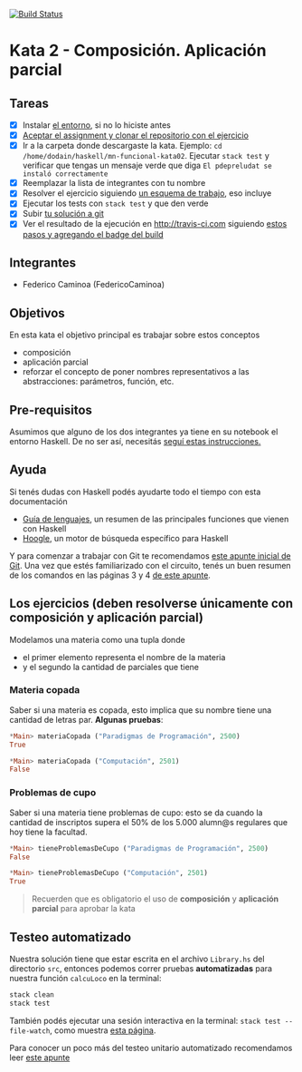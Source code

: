 [![Build Status](https://travis-ci.com/pdep-mn-utn/kata-funcional-02-mn-FedericoCaminoa.svg?token=MBMKqBcpzwHm1TL1k626&branch=master)](https://travis-ci.com/pdep-mn-utn/kata-funcional-02-mn-FedericoCaminoa)

# Kata 2 - Composición. Aplicación parcial

## Tareas

- [x] Instalar [el entorno](https://github.com/pdep-utn/enunciados-miercoles-noche/blob/master/pages/haskell/entorno.md), si no lo hiciste antes
- [x] [Aceptar el assignment y clonar el repositorio con el ejercicio](https://github.com/pdep-utn/enunciados-miercoles-noche/blob/master/pages/katas/katas-guia.md)
- [x] Ir a la carpeta donde descargaste la kata. Ejemplo: `cd /home/dodain/haskell/mn-funcional-kata02`. Ejecutar `stack test` y verificar que tengas un mensaje verde que diga `El pdepreludat se instaló correctamente`
- [x] Reemplazar la lista de integrantes con tu nombre
- [x] Resolver el ejercicio siguiendo [un esquema de trabajo](https://github.com/pdep-utn/enunciados-miercoles-noche/blob/master/pages/haskell/trabajo.md), eso incluye
- [x] Ejecutar los tests con `stack test` y que den verde
- [x] Subir [tu solución a git](https://github.com/pdep-utn/enunciados-miercoles-noche/blob/master/pages/git/resolverConflictos.md)
- [x] Ver el resultado de la ejecución en http://travis-ci.com siguiendo [estos pasos y agregando el badge del build](https://github.com/pdep-utn/enunciados-miercoles-noche/blob/master/pages/katas/kata-ci-travis.md)

## Integrantes

- Federico Caminoa (FedericoCaminoa)

## Objetivos

En esta kata el objetivo principal es trabajar sobre estos conceptos

- composición
- aplicación parcial
- reforzar el concepto de poner nombres representativos a las abstracciones: parámetros, función, etc.

## Pre-requisitos

Asumimos que alguno de los dos integrantes ya tiene en su notebook el entorno Haskell. De no ser así, necesitás [seguí estas instrucciones.](https://github.com/pdep-utn/enunciados-miercoles-noche/blob/master/pages/haskell/entorno.md)

## Ayuda

Si tenés dudas con Haskell podés ayudarte todo el tiempo con esta documentación

- [Guía de lenguajes](https://docs.google.com/document/d/1oJ-tyQJoBtJh0kFcsV9wSUpgpopjGtoyhJdPUdjFIJQ/edit?usp=sharing), un resumen de las principales funciones que vienen con Haskell
- [Hoogle](https://www.haskell.org/hoogle/), un motor de búsqueda específico para Haskell

Y para comenzar a trabajar con Git te recomendamos [este apunte inicial de Git](https://docs.google.com/document/d/1ozqfYCwt-37stynmgAd5wJlNOFKWYQeIZoeqXpAEs0I/edit). Una vez que estés familiarizado con el circuito, tenés un buen resumen de los comandos en las páginas 3 y 4 [de este apunte](https://docs.google.com/document/d/147cqUY86wWVoJ86Ce0NoX1R78CwoCOGZtF7RugUvzFg/edit#).

## Los ejercicios (deben resolverse únicamente con composición y aplicación parcial)

Modelamos una materia como una tupla donde

- el primer elemento representa el nombre de la materia
- y el segundo la cantidad de parciales que tiene

### Materia copada

Saber si una materia es copada, esto implica que su nombre tiene una cantidad de letras par. **Algunas pruebas**:

```hs
*Main> materiaCopada ("Paradigmas de Programación", 2500)
True

*Main> materiaCopada ("Computación", 2501)
False
```

### Problemas de cupo

Saber si una materia tiene problemas de cupo: esto se da cuando la cantidad de inscriptos supera el 50% de los 5.000 alumn@s regulares que hoy tiene la facultad.

```hs
*Main> tieneProblemasDeCupo ("Paradigmas de Programación", 2500)
False

*Main> tieneProblemasDeCupo ("Computación", 2501)
True
```

> Recuerden que es obligatorio el uso de **composición** y **aplicación parcial** para aprobar la kata

## Testeo automatizado

Nuestra solución tiene que estar escrita en el archivo `Library.hs` del directorio `src`, entonces podemos correr pruebas **automatizadas** para nuestra función `calcuLoco` en la terminal:

```bash
stack clean
stack test
```

También podés ejecutar una sesión interactiva en la terminal: `stack test --file-watch`, como muestra [esta página](https://github.com/pdep-utn/enunciados-miercoles-noche/blob/master/pages/haskell/trabajo.md).

Para conocer un poco más del testeo unitario automatizado recomendamos leer [este apunte](https://docs.google.com/document/d/17EPSZSw7oY_Rv2VjEX2kMZDFklMOcDVVxyve9HSG0mE/edit#)
